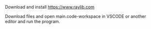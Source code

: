 Download and install https://www.raylib.com

Download files and open main.code-workspace in VSCODE or another editor and run the program. 
